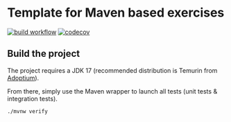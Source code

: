 # Template for Maven based exercises

[![build workflow](https://github.com/MinixBF/amqp_training/actions/workflows/build.yml/badge.svg)](https://github.com/MinixBF/amqp_training/actions)
[![codecov](https://codecov.io/gh/MinixBF/amqp_training/branch/main/graph/badge.svg)](https://codecov.io/gh/MinixBF/amqp_training)

## Build the project

The project requires a JDK 17 (recommended distribution is Temurin from [Adoptium](https://adoptium.net/)).

From there, simply use the Maven wrapper to launch all tests (unit tests & integration tests).

`./mvnw verify`
